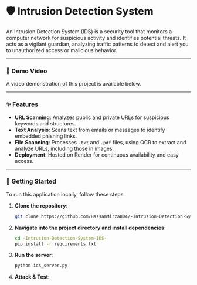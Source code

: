 # 🛡️ Intrusion Detection System

An Intrusion Detection System (IDS) is a security tool that monitors a computer network for suspicious activity and identifies potential threats. It acts as a vigilant guardian, analyzing traffic patterns to detect and alert you to unauthorized access or malicious behavior.

---

### 🎥 Demo Video

A video demonstration of this project is available below.

---

### ✨ Features

* **URL Scanning**: Analyzes public and private URLs for suspicious keywords and structures.
* **Text Analysis**: Scans text from emails or messages to identify embedded phishing links.
* **File Scanning**: Processes `.txt` and `.pdf` files, using OCR to extract and analyze URLs, including those in images.
* **Deployment**: Hosted on Render for continuous availability and easy access.

---

### 🚀 Getting Started

To run this application locally, follow these steps:

1.  **Clone the repository**:
    ```sh
    git clone https://github.com/HassamMirza804/-Intrusion-Detection-System-IDS-.git
    ```

2.  **Navigate into the project directory and install dependencies**:
    ```sh
    cd -Intrusion-Detection-System-IDS-
    pip install -r requirements.txt
    ```

3.  **Run the server**:
    ```sh
    python ids_server.py
    ```
    
4.  **Attack & Test**:








